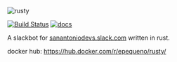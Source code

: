![rusty](https://i.imgur.com/4Sl46Gpl.jpg)

[![Build Status](https://travis-ci.org/epequeno/rusty.svg?branch=master)](https://travis-ci.org/epequeno/rusty)
[![docs](https://docs.rs/rusty-slackbot/badge.svg)](https://docs.rs/crate/rusty-slackbot/0.1.0)

A slackbot for [sanantoniodevs.slack.com](https://sanantoniodevs.slack.com) written in rust.

docker hub: https://hub.docker.com/r/epequeno/rusty/
